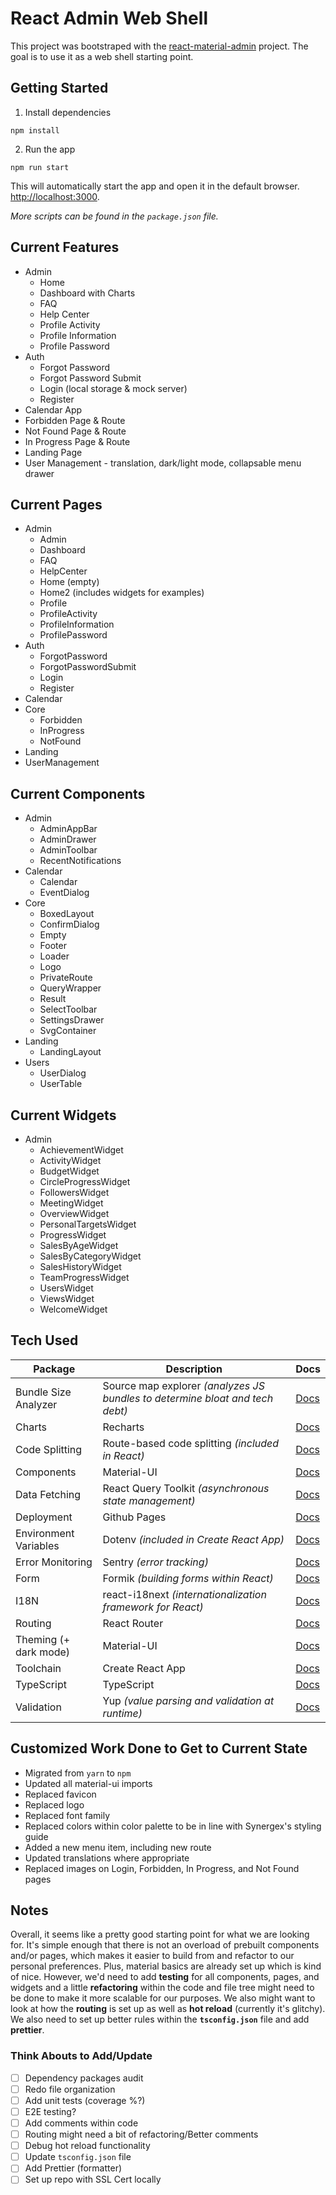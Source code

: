 # React Admin Web Shell

This project was bootstraped with the [react-material-admin](https://github.com/m6v3l9/react-material-admin) project. The goal is to use it as a web shell starting point.

## Getting Started

1. Install dependencies

```
npm install
```

2. Run the app

```
npm run start
```

This will automatically start the app and open it in the default browser. [http://localhost:3000](http://localhost:3000).

_More scripts can be found in the `package.json` file._

## Current Features

- Admin
  - Home
  - Dashboard with Charts
  - FAQ
  - Help Center
  - Profile Activity
  - Profile Information
  - Profile Password
- Auth
  - Forgot Password
  - Forgot Password Submit
  - Login (local storage & mock server)
  - Register
- Calendar App
- Forbidden Page & Route
- Not Found Page & Route
- In Progress Page & Route
- Landing Page
- User Management - translation, dark/light mode, collapsable menu drawer

## Current Pages

- Admin
  - Admin
  - Dashboard
  - FAQ
  - HelpCenter
  - Home (empty)
  - Home2 (includes widgets for examples)
  - Profile
  - ProfileActivity
  - ProfileInformation
  - ProfilePassword
- Auth
  - ForgotPassword
  - ForgotPasswordSubmit
  - Login
  - Register
- Calendar
- Core
  - Forbidden
  - InProgress
  - NotFound
- Landing
- UserManagement

## Current Components

- Admin
  - AdminAppBar
  - AdminDrawer
  - AdminToolbar
  - RecentNotifications
- Calendar
  - Calendar
  - EventDialog
- Core
  - BoxedLayout
  - ConfirmDialog
  - Empty
  - Footer
  - Loader
  - Logo
  - PrivateRoute
  - QueryWrapper
  - Result
  - SelectToolbar
  - SettingsDrawer
  - SvgContainer
- Landing
  - LandingLayout
- Users
  - UserDialog
  - UserTable

## Current Widgets

- Admin
  - AchievementWidget
  - ActivityWidget
  - BudgetWidget
  - CircleProgressWidget
  - FollowersWidget
  - MeetingWidget
  - OverviewWidget
  - PersonalTargetsWidget
  - ProgressWidget
  - SalesByAgeWidget
  - SalesByCategoryWidget
  - SalesHistoryWidget
  - TeamProgressWidget
  - UsersWidget
  - ViewsWidget
  - WelcomeWidget

## Tech Used

| Package               | Description                                                                  | Docs                                                                            |
| --------------------- | ---------------------------------------------------------------------------- | ------------------------------------------------------------------------------- |
| Bundle Size Analyzer  | Source map explorer _(analyzes JS bundles to determine bloat and tech debt)_ | [Docs](https://create-react-app.dev/docs/analyzing-the-bundle-size)             |
| Charts                | Recharts                                                                     | [Docs](https://recharts.org/)                                                   |
| Code Splitting        | Route-based code splitting _(included in React)_                             | [Docs](https://reactjs.org/docs/code-splitting.html#route-based-code-splitting) |
| Components            | Material-UI                                                                  | [Docs](https://material-ui.com/)                                                |
| Data Fetching         | React Query Toolkit _(asynchronous state management)_                        | [Docs](https://react-query.tanstack.com/)                                       |
| Deployment            | Github Pages                                                                 | [Docs](https://create-react-app.dev/docs/deployment#github-pages)               |
| Environment Variables | Dotenv _(included in Create React App)_                                      | [Docs](https://create-react-app.dev/docs/adding-custom-environment-variables)   |
| Error Monitoring      | Sentry _(error tracking)_                                                    | [Docs](https://docs.sentry.io/platforms/javascript/guides/react/)               |
| Form                  | Formik _(building forms within React)_                                       | [Docs](https://formik.org/)                                                     |
| I18N                  | react-i18next _(internationalization framework for React)_                   | [Docs](https://react.i18next.com/)                                              |
| Routing               | React Router                                                                 | [Docs](https://reactrouter.com/)                                                |
| Theming (+ dark mode) | Material-UI                                                                  | [Docs](https://material-ui.com/customization/theming/)                          |
| Toolchain             | Create React App                                                             | [Docs](https://create-react-app.dev/)                                           |
| TypeScript            | TypeScript                                                                   | [Docs](https://create-react-app.dev/docs/adding-typescript/)                    |
| Validation            | Yup _(value parsing and validation at runtime)_                              | [Docs](https://github.com/jquense/yup)                                          |

## Customized Work Done to Get to Current State

- Migrated from `yarn` to `npm`
- Updated all material-ui imports
- Replaced favicon
- Replaced logo
- Replaced font family
- Replaced colors within color palette to be in line with Synergex's styling guide
- Added a new menu item, including new route
- Updated translations where appropriate
- Replaced images on Login, Forbidden, In Progress, and Not Found pages

## Notes

Overall, it seems like a pretty good starting point for what we are looking for. It's simple enough that there is not an overload of prebuilt components and/or pages, which makes it easier to build from and refactor to our personal preferences. Plus, material basics are already set up which is kind of nice. However, we'd need to add **testing** for all components, pages, and widgets and a little **refactoring** within the code and file tree might need to be done to make it more scalable for our purposes. We also might want to look at how the **routing** is set up as well as **hot reload** (currently it's glitchy). We also need to set up better rules within the **`tsconfig.json`** file and add **prettier**.

### Think Abouts to Add/Update

- [ ] Dependency packages audit
- [ ] Redo file organization
- [ ] Add unit tests (coverage %?)
- [ ] E2E testing?
- [ ] Add comments within code
- [ ] Routing might need a bit of refactoring/Better comments
- [ ] Debug hot reload functionality
- [ ] Update `tsconfig.json` file
- [ ] Add Prettier (formatter)
- [ ] Set up repo with SSL Cert locally
